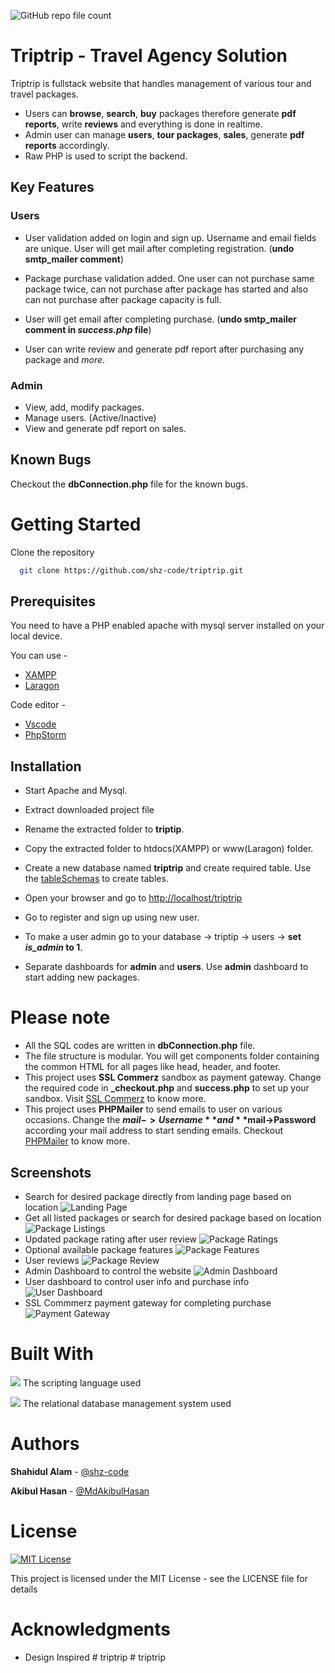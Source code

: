 ![GitHub repo file count](https://img.shields.io/github/directory-file-count/shz-code/triptrip)
# Triptrip - Travel Agency Solution

Triptrip is fullstack website that handles management of various tour and travel packages. 
- Users can **browse**, **search**, **buy** packages therefore generate **pdf reports**, write **reviews** and everything is done in realtime.
- Admin user can manage **users**, **tour packages**, **sales**, generate **pdf reports** accordingly.
- Raw PHP is used to script the backend.

## Key Features
### Users
- User validation added on login and sign up. Username and email fields are unique. User will get mail after completing registration. (**undo smtp_mailer comment**)

- Package purchase validation added. One user can not purchase same package twice, can not purchase after package has started and also can not purchase after package capacity is full.

- User will get email after completing purchase. (**undo smtp_mailer comment in *success.php* file**)

- User can write review and generate pdf report after purchasing any package and *more*.

### Admin

- View, add, modify  packages.
- Manage users. (Active/Inactive)
- View and generate pdf report on sales.

## Known Bugs

Checkout the **dbConnection.php** file for the known bugs. 


# Getting Started

Clone the repository

```bash
  git clone https://github.com/shz-code/triptrip.git
```

## Prerequisites

You need to have a PHP enabled apache with mysql server installed on your local device.

You can use -
- [XAMPP](https://www.apachefriends.org/index.html)
- [Laragon](https://laragon.org/)

Code editor -
- [Vscode](https://code.visualstudio.com/)
- [PhpStorm](https://www.jetbrains.com/phpstorm/)

## Installation

- Start Apache and Mysql.
- Extract downloaded project file
- Rename the extracted folder to **triptip**.
- Copy the extracted folder to htdocs(XAMPP) or www(Laragon) folder.
- Create a new database named **triptrip** and create required table. Use the [tableSchemas](./tableSchemas.txt) to create tables.

- Open your browser and go to [http://localhost/triptrip](http://localhost/triptrip)

- Go to register and sign up using new user.
- To make a user admin go to your database -> triptip -> users -> **set *is_admin* to 1**.
- Separate dashboards for **admin** and **users**. Use **admin** dashboard to start adding new packages.
# Please note

- All the SQL codes are written in **dbConnection.php** file.
- The file structure is modular. You will get components folder containing the common HTML for all pages like head, header, and footer.
- This project uses **SSL Commerz** sandbox as payment gateway. Change the required code in **_checkout.php** and **success.php** to set up your sandbox. Visit [SSL Commerz](https://developer.sslcommerz.com/) to know more.
- This project uses **PHPMailer** to send emails to user on various occasions. Change the **$mail->Username** and **$mail->Password** according your mail address to start sending emails. Checkout [PHPMailer](https://github.com/PHPMailer/PHPMailer) to know more.

## Screenshots
- Search for desired package directly from landing page based on location
![Landing Page](./assets/github_images/landing_page.jpeg)
- Get all listed packages or search for desired package based on location
![Package Listings](./assets/github_images/package_listings.jpeg)
- Updated package rating after user review
![Package Ratings](./assets/github_images/package_ratings.jpeg)
- Optional available package features
![Package Features](./assets/github_images/package_features.jpeg)
- User reviews
![Package Review](./assets/github_images/package_review.jpeg)
- Admin Dashboard to control the website
![Admin Dashboard](./assets/github_images/admin_dashboard.jpeg)
- User dashboard to control user info and purchase info
![User Dashboard](./assets/github_images/user_dashboard.jpeg)
- SSL Commmerz payment gateway for completing purchase
![Payment Gateway](./assets/github_images/payment_gateway.jpeg)

# Built With
![](https://img.shields.io/badge/Code-PHP-informational?style=flat&logo=php&logoColor=white&color=green) The scripting language used


![](https://img.shields.io/badge/Database-MySQL-informational?style=flat&logo=mysql&logoColor=white&color=green)
The relational database management system used

# Authors
**Shahidul Alam** - [@shz-code](https://github.com/shz-code)

**Akibul Hasan** - [@MdAkibulHasan](https://github.com/MdAkibulHasan)

# License
[![MIT License](https://img.shields.io/badge/License-MIT-green.svg)](https://choosealicense.com/licenses/mit/)

This project is licensed under the MIT License - see the LICENSE file for details
# Acknowledgments
- Design Inspired
#   t r i p t r i p  
 #   t r i p t r i p  
 